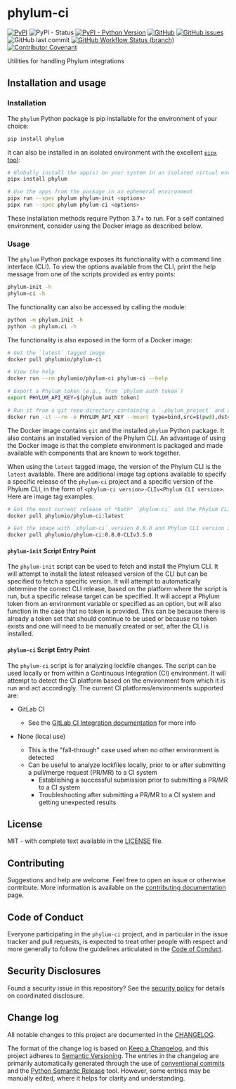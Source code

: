 # phylum-ci
[![PyPI](https://img.shields.io/pypi/v/phylum)](https://pypi.org/project/phylum/)
![PyPI - Status](https://img.shields.io/pypi/status/phylum)
[![PyPI - Python Version](https://img.shields.io/pypi/pyversions/phylum)](https://pypi.org/project/phylum/)
[![GitHub](https://img.shields.io/github/license/phylum-dev/phylum-ci)](https://github.com/phylum-dev/phylum-ci/blob/main/LICENSE)
[![GitHub issues](https://img.shields.io/github/issues/phylum-dev/phylum-ci)](https://github.com/phylum-dev/phylum-ci/issues)
![GitHub last commit](https://img.shields.io/github/last-commit/phylum-dev/phylum-ci)
[![GitHub Workflow Status (branch)](https://img.shields.io/github/workflow/status/phylum-dev/phylum-ci/Test/main?label=Test&logo=GitHub)](https://github.com/phylum-dev/phylum-ci/actions/workflows/test.yml)
[![Contributor Covenant](https://img.shields.io/badge/Contributor%20Covenant-2.1-4baaaa.svg)](./CODE_OF_CONDUCT.md)

Utilities for handling Phylum integrations

## Installation and usage

### Installation

The `phylum` Python package is pip installable for the environment of your choice:

```sh
pip install phylum
```

It can also be installed in an isolated environment with the excellent [`pipx` tool](https://pypa.github.io/pipx/):

```sh
# Globally install the app(s) on your system in an isolated virtual environment for the package
pipx install phylum

# Use the apps from the package in an ephemeral environment
pipx run --spec phylum phylum-init <options>
pipx run --spec phylum phylum-ci <options>
```

These installation methods require Python 3.7+ to run. For a self contained environment, consider using the Docker
image as described below.

### Usage

The `phylum` Python package exposes its functionality with a command line interface (CLI).
To view the options available from the CLI, print the help message from one of the scripts provided as entry points:

```sh
phylum-init -h
phylum-ci -h
```

The functionality can also be accessed by calling the module:

```sh
python -m phylum.init -h
python -m phylum.ci -h
```

The functionality is also exposed in the form of a Docker image:

```sh
# Get the `latest` tagged image
docker pull phylumio/phylum-ci

# View the help
docker run --rm phylumio/phylum-ci phylum-ci --help

# Export a Phylum token (e.g., from `phylum auth token`)
export PHYLUM_API_KEY=$(phylum auth token)

# Run it from a git repo directory containing a `.phylum_project` and a lockfile
docker run -it --rm -e PHYLUM_API_KEY --mount type=bind,src=$(pwd),dst=/phylum -w /phylum phylumio/phylum-ci
```

The Docker image contains `git` and the installed `phylum` Python package.
It also contains an installed version of the Phylum CLI.
An advantage of using the Docker image is that the complete environment is packaged and made available with components
that are known to work together.

When using the `latest` tagged image, the version of the Phylum CLI is the `latest` available.
There are additional image tag options available to specify a specific release of the `phylum-ci` project and a specific
version of the Phylum CLI, in the form of `<phylum-ci version>-CLIv<Phylum CLI version>`. Here are image tag examples:

```sh
# Get the most current release of *both* `phylum-ci` and the Phylum CLI
docker pull phylumio/phylum-ci:latest

# Get the image with `phylum-ci` version 0.8.0 and Phylum CLI version 3.5.0
docker pull phylumio/phylum-ci:0.8.0-CLIv3.5.0
```

#### `phylum-init` Script Entry Point

The `phylum-init` script can be used to fetch and install the Phylum CLI.
It will attempt to install the latest released version of the CLI but can be specified to fetch a specific version.
It will attempt to automatically determine the correct CLI release, based on the platform where the script is run, but
a specific release target can be specified.
It will accept a Phylum token from an environment variable or specified as an option, but will also function in the case
that no token is provided. This can be because there is already a token set that should continue to be used or because
no token exists and one will need to be manually created or set, after the CLI is installed.

#### `phylum-ci` Script Entry Point

The `phylum-ci` script is for analyzing lockfile changes.
The script can be used locally or from within a Continuous Integration (CI) environment.
It will attempt to detect the CI platform based on the environment from which it is run and act accordingly.
The current CI platforms/environments supported are:

* GitLab CI
  * See the [GitLab CI Integration documentation](docs/gitlab_ci.md) for more info

* None (local use)
  * This is the "fall-through" case used when no other environment is detected
  * Can be useful to analyze lockfiles locally, prior to or after submitting a pull/merge request (PR/MR) to a CI system
    * Establishing a successful submission prior to submitting a PR/MR to a CI system
    * Troubleshooting after submitting a PR/MR to a CI system and getting unexpected results

## License

MIT - with complete text available in the [LICENSE](LICENSE) file.

## Contributing

Suggestions and help are welcome. Feel free to open an issue or otherwise contribute.
More information is available on the [contributing documentation](CONTRIBUTING.md) page.

## Code of Conduct

Everyone participating in the `phylum-ci` project, and in particular in the issue tracker and pull requests, is
expected to treat other people with respect and more generally to follow the guidelines articulated in the
[Code of Conduct](./CODE_OF_CONDUCT.md).

## Security Disclosures

Found a security issue in this repository? See the [security policy](docs/security.md)
for details on coordinated disclosure.

## Change log

All notable changes to this project are documented in the [CHANGELOG](CHANGELOG.md).

The format of the change log is based on [Keep a Changelog](https://keepachangelog.com/en/1.0.0/),
and this project adheres to [Semantic Versioning](https://semver.org/spec/v2.0.0.html).
The entries in the changelog are primarily automatically generated through the use of
[conventional commits](https://www.conventionalcommits.org) and the
[Python Semantic Release](https://python-semantic-release.readthedocs.io/en/latest/index.html) tool.
However, some entries may be manually edited, where it helps for clarity and understanding.
